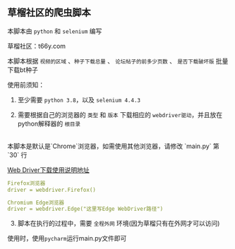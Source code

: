 <h2>草榴社区的爬虫脚本</h2>

本脚本由 `python` 和 `selenium` 编写

草榴社区：t66y.com

本脚本根据 `视频的区域` 、`种子下载总量` 、 `论坛帖子的前多少页数` 、 `是否下载破坏版` 批量下载bt种子

使用前须知：

1. 至少需要 `python 3.8`，以及 `selenium 4.4.3`
  
2. 需要根据自己的浏览器的 `类型` 和 `版本` 下载相应的 `webdriver驱动`，并且放在python解释器的 `根目录`
<br />
   本脚本是默认是`Chrome`浏览器，如需使用其他浏览器，请修改 `main.py` 第 `30` 行
   
   
   [Web Driver下载使用说明地址](https://www.selenium.dev/documentation/webdriver/getting_started/install_drivers/)
   
   
   
   ```yaml
   Firefox浏览器
   driver = webdriver.Firefox()
   ```
   
  
   ```yaml
   Chromium Edge浏览器
   driver = webdriver.Edge("这里写Edge WebDriver路径")
   ```
   
   
3. 脚本在执行的过程中，需要 `全程外网` 环境(因为草榴只有在外网才可以访问)



使用时，使用`pycharm`运行main.py文件即可
